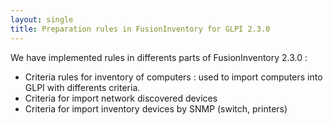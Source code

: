 ```yaml
---
layout: single
title: Preparation rules in FusionInventory for GLPI 2.3.0
---
```


We have implemented rules in differents parts of FusionInventory 2.3.0 :

* Criteria rules for inventory of computers : used to import computers into GLPI with differents criteria.
* Criteria for import network discovered devices
* Criteria for import inventory devices by SNMP (switch, printers)



